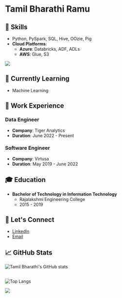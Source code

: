 # Tamil Bharathi Ramu

## 🔧 Skills
- Python, PySpark, SQL, Hive, OOzie, Pig
- **Cloud Platforms**: 
  - **Azure**: Databricks, ADF, ADLs
  - **AWS**: Glue, S3

<p align="left">
  <a href="https://skillicons.dev">
    <img src="https://skillicons.dev/icons?i=python,azure,aws" />
  </a>
</p>

## 🌱 Currently Learning
- Machine Learning


## 💼 Work Experience

### Data Engineer
- **Company**: Tiger Analytics 
- **Duration**: June 2022 - Present

### Software Engineer
- **Company**: Virtusa 
- **Duration**: May 2019 - June 2022


## 🎓 Education
- **Bachelor of Technology in Information Technology**
  - Rajalakshmi Engineering College
  - 2015 - 2019


## 💬 Let's Connect
- [LinkedIn](www.linkedin.com/in/tamil-bharathi-ramu)
- [Email](mailto:tbharathiramu@gmail.com)


## 📈 GitHub Stats
![Tamil Bharathi's GitHub stats](https://github-readme-stats.vercel.app/api?username=TamilBharathiR&show_icons=true&theme=radical)<br>
<br>

![Top Langs](https://github-readme-stats.vercel.app/api/top-langs/?username=TamilBharathiR&layout=compact)

![](https://komarev.com/ghpvc/?username=TamilBharathiR&color=red)

<!---
TamilBharathiR/TamilBharathiR is a ✨ special ✨ repository because its `README.md` (this file) appears on your GitHub profile.
You can click the Preview link to take a look at your changes.
--->
